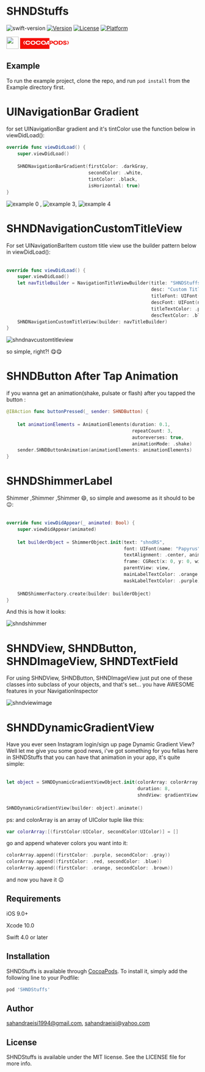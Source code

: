 # SHNDStuffs

![swift-version](https://img.shields.io/badge/Swift-5.3-blueviolet.svg)
[![Version](https://img.shields.io/cocoapods/v/SHNDStuffs.svg?style=flat)](https://cocoapods.org/pods/SHNDStuffs)
[![License](https://img.shields.io/cocoapods/l/SHNDStuffs.svg?colorB=green)](https://cocoapods.org/pods/SHNDStuffs)
[![Platform](https://img.shields.io/cocoapods/p/SHNDStuffs.svg?style=flat)](https://cocoapods.org/pods/SHNDStuffs)

<img src="https://raw.githubusercontent.com/Carthage/Carthage/master/Logo/PNG/colored.png" width="32px" height="32px" />  <img src="https://raw.githubusercontent.com/CocoaPods/shared_resources/master/img/CocoaPods-Logo-Highlight.png" width="128px" height="32px" />

## Example

To run the example project, clone the repo, and run `pod install` from the Example directory first.

# UINavigationBar Gradient

for set UINavigationBar gradient and it's tintColor use the function below in viewDidLoad():
```Swift
override func viewDidLoad() {
    super.viewDidLoad()
        
    SHNDNavigationBarGradient(firstColor: .darkGray,
                              secondColor: .white,
                              tintColor: .black,
                              isHorizontal: true)
}
```
![example 0](https://user-images.githubusercontent.com/34839080/50152348-a0793400-02d8-11e9-87e8-1691413827fe.png) ,
![example 3](https://user-images.githubusercontent.com/34839080/50155445-4f217280-02e1-11e9-83b7-fb2955ec2f00.png), ![example 4](https://user-images.githubusercontent.com/34839080/50155449-55175380-02e1-11e9-92ba-baabf922fd99.png)


# SHNDNavigationCustomTitleView

For set UINavigationBarItem custom title view use the builder pattern below in viewDidLoad():

```Swift

override func viewDidLoad() {
    super.viewDidLoad()
    let navTitleBuilder = NavigationTitleViewBuilder(title: "SHNDStuffs",
                                                     desc: "Custom Title View",
                                                     titleFont: UIFont(name: "Papyrus", size: 18)!,
                                                     descFont: UIFont(name: "Kailasa", size: 10)!,
                                                     titleTextColor: .purple,
                                                     descTextColor: .black)
    SHNDNavigationCustomTitleView(builder: navTitleBuilder)                                                     
}
```

![shndnavcustomtitleview](https://user-images.githubusercontent.com/34839080/50560864-22764d80-0d1a-11e9-8ed5-51e500ead09f.png)

so simple, right?! 😋😋

# SHNDButton After Tap Animation

if you wanna get an animation(shake, pulsate or flash) after you tapped the button :

```Swift
@IBAction func buttonPressed(_ sender: SHNDButton) {

    let animationElements = AnimationElements(duration: 0.1,
                                              repeatCount: 3,
                                              autoreverses: true,
                                              animationMode: .shake)
    sender.SHNDButtonAnimation(animationElements: animationElements)
}
```

# SHNDShimmerLabel
Shimmer ,Shimmer ,Shimmer 😄, so simple and awesome as it should to be 😉:

```Swift

override func viewDidAppear(_ animated: Bool) {
    super.viewDidAppear(animated)
    
    let builderObject = ShimmerObject.init(text: "shndRS",
                                           font: UIFont(name: "Papyrus", size: 73)!,
                                           textAlignment: .center, animationDuration: 2,
                                           frame: CGRect(x: 0, y: 0, width: view.frame.width, height: 400),
                                           parentView: view,
                                           mainLabelTextColor: .orange,
                                           maskLabelTextColor: .purple)

    SHNDShimmerFactory.create(builder: builderObject)
}

```

And this is how it looks: 


![shndshimmer](https://user-images.githubusercontent.com/34839080/50724114-444a4880-10fd-11e9-8168-7eb1f75c7130.gif)




# SHNDView, SHNDButton, SHNDImageView, SHNDTextField

For using SHNDView, SHNDButton, SHNDImageView just put one of these classes into subclass of your objects, and that's set... you have AWESOME features in your NavigationInspector

![shndviewimage](https://user-images.githubusercontent.com/34839080/50561395-7c2d4680-0d1f-11e9-981a-be082bd8335d.png)


# SHNDDynamicGradientView

Have you ever seen Instagram login/sign up page Dynamic Gradient View? Well let me give you some good news, i've got something for you fellas here in SHNDStuffs that you can have that animation in your app, it's quite simple:

```Swift

let object = SHNDDynamicGradientViewObject.init(colorArray: colorArray,
                                                duration: 8,
                                                shndView: gradientView)

SHNDDynamicGradientView(builder: object).animate()

```
ps: and colorArray is an array of UIColor tuple like this:

```Swift
var colorArray:[(firstColor:UIColor, secondColor:UIColor)] = []
```
go and append whatever colors you want into it:

```Swift
colorArray.append((firstColor: .purple, secondColor: .gray))
colorArray.append((firstColor: .red, secondColor: .blue))
colorArray.append((firstColor: .orange, secondColor: .brown))
```
and now you have it  😉

## Requirements

<p>iOS 9.0+</p>
<p>Xcode 10.0</p>  
<p>Swift 4.0 or later</p>

## Installation

SHNDStuffs is available through [CocoaPods](https://cocoapods.org/pods/SHNDStuffs). To install
it, simply add the following line to your Podfile:

```ruby
pod 'SHNDStuffs'
```

## Author

sahandraeisi1994@gmail.com, sahandraeisi@yahoo.com

## License

SHNDStuffs is available under the MIT license. See the LICENSE file for more info.
